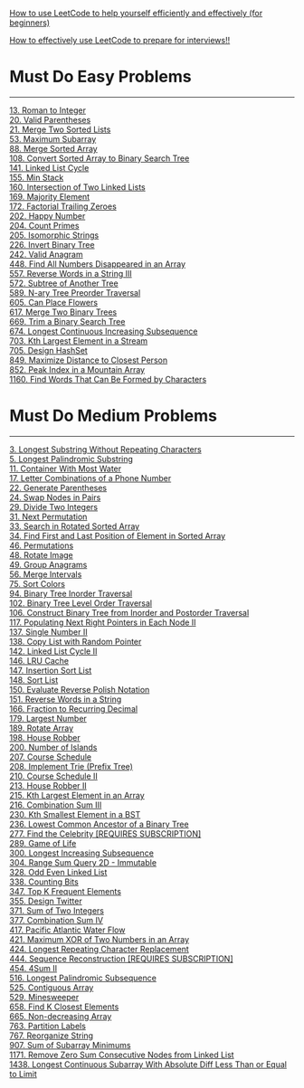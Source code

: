 [How to use LeetCode to help yourself efficiently and effectively (for beginners)](https://leetcode.com/discuss/career/450215/How-to-use-LeetCode-to-help-yourself-efficiently-and-effectively-(for-beginners))

[How to effectively use LeetCode to prepare for interviews!!](https://leetcode.com/discuss/career/449135/How-to-effectively-use-LeetCode-to-prepare-for-interviews)


# Must Do Easy Problems

---

[13. Roman to Integer](https://leetcode.com/problems/roman-to-integer/)<br>
[20. Valid Parentheses](https://leetcode.com/problems/valid-parentheses/)<br>
[21. Merge Two Sorted Lists](https://leetcode.com/problems/merge-two-sorted-lists/)<br>
[53. Maximum Subarray](https://leetcode.com/problems/maximum-subarray/)<br>
[88. Merge Sorted Array](https://leetcode.com/problems/merge-sorted-array/)<br>
[108. Convert Sorted Array to Binary Search Tree](https://leetcode.com/problems/convert-sorted-array-to-binary-search-tree/)<br>
[141. Linked List Cycle](https://leetcode.com/problems/linked-list-cycle/)<br>
[155. Min Stack](https://leetcode.com/problems/min-stack/)<br>
[160. Intersection of Two Linked Lists](https://leetcode.com/problems/intersection-of-two-linked-lists/)<br>
[169. Majority Element](https://leetcode.com/problems/majority-element/)<br>
[172. Factorial Trailing Zeroes](https://leetcode.com/problems/factorial-trailing-zeroes/)<br>
[202. Happy Number](https://leetcode.com/problems/happy-number/)<br>
[204. Count Primes](https://leetcode.com/problems/count-primes/)<br>
[205. Isomorphic Strings](https://leetcode.com/problems/isomorphic-strings/)<br>
[226. Invert Binary Tree](https://leetcode.com/problems/invert-binary-tree/)<br>
[242. Valid Anagram](https://leetcode.com/problems/valid-anagram/)<br>
[448. Find All Numbers Disappeared in an Array](https://leetcode.com/problems/find-all-numbers-disappeared-in-an-array/)<br>
[557. Reverse Words in a String III](https://leetcode.com/problems/reverse-words-in-a-string-iii/)<br>
[572. Subtree of Another Tree](https://leetcode.com/problems/subtree-of-another-tree/)<br>
[589. N-ary Tree Preorder Traversal](https://leetcode.com/problems/n-ary-tree-preorder-traversal/)<br>
[605. Can Place Flowers](https://leetcode.com/problems/can-place-flowers/)<br>
[617. Merge Two Binary Trees](https://leetcode.com/problems/merge-two-binary-trees/)<br>
[669. Trim a Binary Search Tree](https://leetcode.com/problems/trim-a-binary-search-tree/)<br>
[674. Longest Continuous Increasing Subsequence](https://leetcode.com/problems/longest-continuous-increasing-subsequence/)<br>
[703. Kth Largest Element in a Stream](https://leetcode.com/problems/kth-largest-element-in-a-stream/)<br>
[705. Design HashSet](https://leetcode.com/problems/design-hashset/)<br>
[849. Maximize Distance to Closest Person](https://leetcode.com/problems/maximize-distance-to-closest-person/)<br>
[852. Peak Index in a Mountain Array](https://leetcode.com/problems/peak-index-in-a-mountain-array/)<br>
[1160. Find Words That Can Be Formed by Characters](https://leetcode.com/problems/find-words-that-can-be-formed-by-characters/)<br>

# Must Do Medium Problems
---

[3. Longest Substring Without Repeating Characters](https://leetcode.com/problems/longest-substring-without-repeating-characters/)<br>
[5. Longest Palindromic Substring](https://leetcode.com/problems/longest-palindromic-substring/)<br>
[11. Container With Most Water](https://leetcode.com/problems/container-with-most-water/)<br>
[17. Letter Combinations of a Phone Number](https://leetcode.com/problems/letter-combinations-of-a-phone-number/)<br>
[22. Generate Parentheses](https://leetcode.com/problems/generate-parentheses/)<br>
[24. Swap Nodes in Pairs](https://leetcode.com/problems/swap-nodes-in-pairs/)<br>
[29. Divide Two Integers](https://leetcode.com/problems/divide-two-integers/)<br>
[31. Next Permutation](https://leetcode.com/problems/next-permutation/)<br>
[33. Search in Rotated Sorted Array](https://leetcode.com/problems/search-in-rotated-sorted-array/)<br>
[34. Find First and Last Position of Element in Sorted Array](https://leetcode.com/problems/find-first-and-last-position-of-element-in-sorted-array/)<br>
[46. Permutations](https://leetcode.com/problems/permutations/)<br>
[48. Rotate Image](https://leetcode.com/problems/rotate-image/)<br>
[49. Group Anagrams](https://leetcode.com/problems/group-anagrams/)<br>
[56. Merge Intervals](https://leetcode.com/problems/merge-intervals/)<br>
[75. Sort Colors](https://leetcode.com/problems/sort-colors/)<br>
[94. Binary Tree Inorder Traversal](https://leetcode.com/problems/binary-tree-inorder-traversal/)<br>
[102. Binary Tree Level Order Traversal](https://leetcode.com/problems/binary-tree-level-order-traversal/)<br>
[106. Construct Binary Tree from Inorder and Postorder Traversal](https://leetcode.com/problems/construct-binary-tree-from-inorder-and-postorder-traversal/)<br>
[117. Populating Next Right Pointers in Each Node II](https://leetcode.com/problems/populating-next-right-pointers-in-each-node-ii/)<br>
[137. Single Number II](https://leetcode.com/problems/single-number-ii/)<br>
[138. Copy List with Random Pointer](https://leetcode.com/problems/copy-list-with-random-pointer/)<br>
[142. Linked List Cycle II](https://leetcode.com/problems/linked-list-cycle-ii/)<br>
[146. LRU Cache](https://leetcode.com/problems/lru-cache/)<br>
[147. Insertion Sort List](https://leetcode.com/problems/insertion-sort-list/)<br>
[148. Sort List](https://leetcode.com/problems/sort-list/)<br>
[150. Evaluate Reverse Polish Notation](https://leetcode.com/problems/evaluate-reverse-polish-notation/)<br>
[151. Reverse Words in a String](https://leetcode.com/problems/reverse-words-in-a-string/)<br>
[166. Fraction to Recurring Decimal](https://leetcode.com/problems/fraction-to-recurring-decimal/)<br>
[179. Largest Number](https://leetcode.com/problems/largest-number/)<br>
[189. Rotate Array](https://leetcode.com/problems/rotate-array/)<br>
[198. House Robber](https://leetcode.com/problems/house-robber/)<br>
[200. Number of Islands](https://leetcode.com/problems/number-of-islands/)<br>
[207. Course Schedule](https://leetcode.com/problems/course-schedule/)<br>
[208. Implement Trie (Prefix Tree)](https://leetcode.com/problems/implement-trie-prefix-tree/)<br>
[210. Course Schedule II](https://leetcode.com/problems/course-schedule-ii/)<br>
[213. House Robber II](https://leetcode.com/problems/house-robber-ii/)<br>
[215. Kth Largest Element in an Array](https://leetcode.com/problems/kth-largest-element-in-an-array/)<br>
[216. Combination Sum III](https://leetcode.com/problems/combination-sum-iii/)<br>
[230. Kth Smallest Element in a BST](https://leetcode.com/problems/kth-smallest-element-in-a-bst/)<br>
[236. Lowest Common Ancestor of a Binary Tree](https://leetcode.com/problems/lowest-common-ancestor-of-a-binary-tree/)<br>
[277. Find the Celebrity [REQUIRES SUBSCRIPTION]](https://leetcode.com/problems/find-the-celebrity/)<br>
[289. Game of Life](https://leetcode.com/problems/game-of-life/)<br>
[300. Longest Increasing Subsequence](https://leetcode.com/problems/longest-increasing-subsequence/)<br>
[304. Range Sum Query 2D - Immutable](https://leetcode.com/problems/range-sum-query-2d-immutable/)<br>
[328. Odd Even Linked List](https://leetcode.com/problems/odd-even-linked-list/)<br>
[338. Counting Bits](https://leetcode.com/problems/counting-bits/)<br>
[347. Top K Frequent Elements](https://leetcode.com/problems/top-k-frequent-elements/)<br>
[355. Design Twitter](https://leetcode.com/problems/design-twitter/)<br>
[371. Sum of Two Integers](https://leetcode.com/problems/sum-of-two-integers/)<br>
[377. Combination Sum IV](https://leetcode.com/problems/combination-sum-iv/)<br>
[417. Pacific Atlantic Water Flow](https://leetcode.com/problems/pacific-atlantic-water-flow/)<br>
[421. Maximum XOR of Two Numbers in an Array](https://leetcode.com/problems/maximum-xor-of-two-numbers-in-an-array/)<br>
[424. Longest Repeating Character Replacement](https://leetcode.com/problems/longest-repeating-character-replacement/)<br>
[444. Sequence Reconstruction [REQUIRES SUBSCRIPTION]](https://leetcode.com/problems/sequence-reconstruction/)<br>
[454. 4Sum II](https://leetcode.com/problems/4sum-ii/)<br>
[516. Longest Palindromic Subsequence](https://leetcode.com/problems/longest-palindromic-subsequence/)<br>
[525. Contiguous Array](https://leetcode.com/problems/contiguous-array/)<br>
[529. Minesweeper](https://leetcode.com/problems/minesweeper/)<br>
[658. Find K Closest Elements](https://leetcode.com/problems/find-k-closest-elements/)<br>
[665. Non-decreasing Array](https://leetcode.com/problems/non-decreasing-array/)<br>
[763. Partition Labels](https://leetcode.com/problems/partition-labels/)<br>
[767. Reorganize String](https://leetcode.com/problems/reorganize-string/)<br>
[907. Sum of Subarray Minimums](https://leetcode.com/problems/sum-of-subarray-minimums/)<br>
[1171. Remove Zero Sum Consecutive Nodes from Linked List](https://leetcode.com/problems/remove-zero-sum-consecutive-nodes-from-linked-list/)<br>
[1438. Longest Continuous Subarray With Absolute Diff Less Than or Equal to Limit](https://leetcode.com/problems/longest-continuous-subarray-with-absolute-diff-less-than-or-equal-to-limit/)<br>
